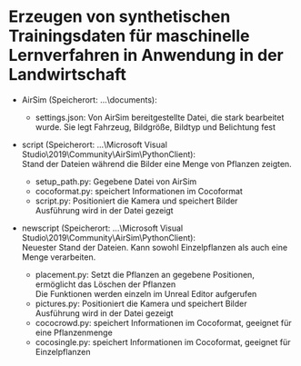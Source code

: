 # Erzeugen von synthetischen Trainingsdaten für maschinelle Lernverfahren in Anwendung in der Landwirtschaft


- AirSim (Speicherort: ...\documents):
    - settings.json: Von AirSim bereitgestellte Datei, die stark bearbeitet wurde. Sie legt Fahrzeug, Bildgröße, Bildtyp und Belichtung fest



- script (Speicherort: ...\Microsoft Visual Studio\2019\Community\AirSim\PythonClient): <br> Stand der Dateien während die Bilder eine Menge von Pflanzen zeigten.
    - setup_path.py: Gegebene Datei von AirSim
    - cocoformat.py: speichert Informationen im Cocoformat
    - script.py: Positioniert die Kamera und speichert Bilder <br> Ausführung wird in der Datei gezeigt


- newscript (Speicherort: ...\Microsoft Visual Studio\2019\Community\AirSim\PythonClient): <br> Neuester Stand der Dateien. Kann sowohl Einzelpflanzen als auch eine Menge verarbeiten.
    - placement.py: Setzt die Pflanzen an gegebene Positionen, ermöglicht das Löschen der Pflanzen <br> Die Funktionen werden einzeln im Unreal Editor aufgerufen
    - pictures.py: Positioniert die Kamera und speichert Bilder <br> Ausführung wird in der Datei gezeigt
    - cococrowd.py: speichert Informationen im Cocoformat, geeignet für eine Pflanzenmenge
    - cocosingle.py: speichert Informationen im Cocoformat, geeignet für Einzelpflanzen

